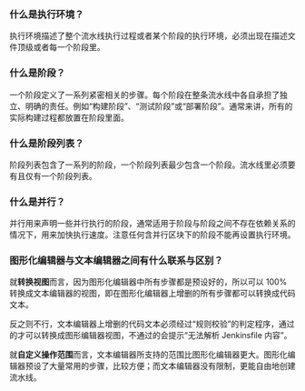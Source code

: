 ### 什么是执行环境？
执行环境描述了整个流水线执行过程或者某个阶段的执行环境，必须出现在描述文件顶级或者每一个阶段里。

### 什么是阶段？
一个阶段定义了一系列紧密相关的步骤。每个阶段在整条流水线中各自承担了独立、明确的责任。例如“构建阶段”、“测试阶段”或“部署阶段”。通常来讲，所有的实际构建过程都放置在阶段里面。

### 什么是阶段列表？
阶段列表包含了一系列的阶段，一个阶段列表最少包含一个阶段。流水线里必须要有且仅有一个阶段列表。

### 什么是并行？
并行用来声明一些并行执行的阶段，通常适用于阶段与阶段之间不存在依赖关系的情况下，用来加快执行速度。注意任何含并行区块下的阶段不能再设置执行环境。

### 图形化编辑器与文本编辑器之间有什么联系与区别？
就**转换视图**而言，因为图形化编辑器中所有步骤都是预设好的，所以可以 100% 转换成文本编辑器的视图，即在图形化编辑器上增删的所有步骤都可以转换成代码文本。

反之则不行，文本编辑器上增删的代码文本必须经过“规则校验”的判定程序，通过的才可以转换成图形编辑器视图，不通过的会提示“无法解析 Jenkinsfile 内容”。

就**自定义操作范围**而言，文本编辑器所支持的范围比图形化编辑器更大。图形化编辑器预设了大量常用的步骤，比较方便；而文本编辑器没有限制，更能自由地创建流水线。
